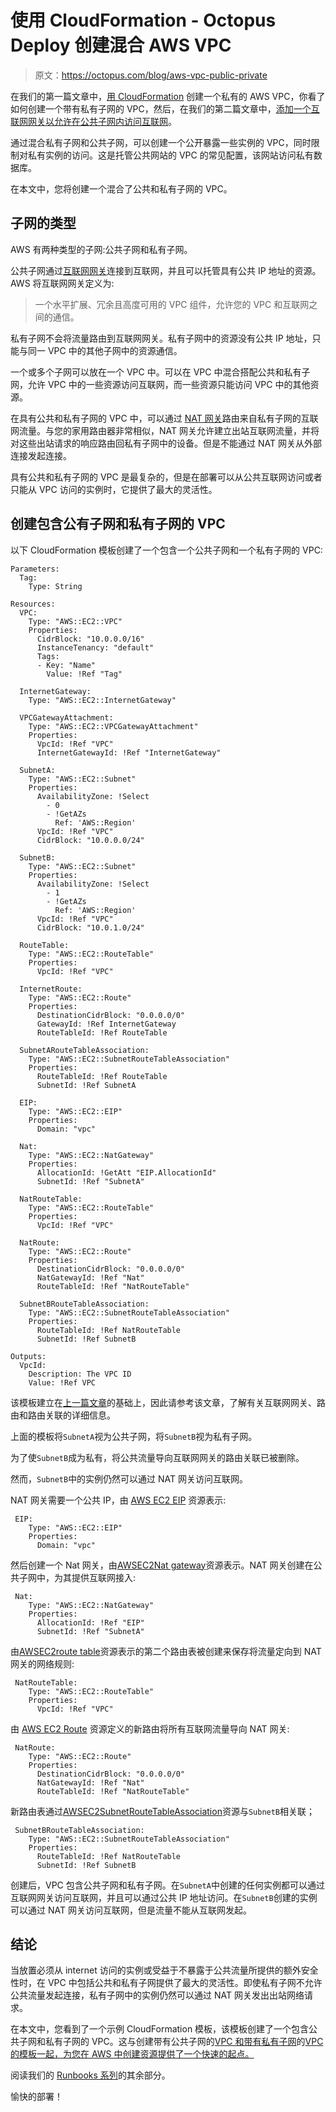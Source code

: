 # 使用 CloudFormation - Octopus Deploy 创建混合 AWS VPC

> 原文：<https://octopus.com/blog/aws-vpc-public-private>

在我们的第一篇文章中，[用 CloudFormation](https://octopus.com/blog/aws-vpc-private) 创建一个私有的 AWS VPC，你看了如何创建一个带有私有子网的 VPC，然后，在我们的第二篇文章中，[添加一个互联网网关以允许在公共子网内访问互联网](https://octopus.com/blog/aws-vpc-public)。

通过混合私有子网和公共子网，可以创建一个公开暴露一些实例的 VPC，同时限制对私有实例的访问。这是托管公共网站的 VPC 的常见配置，该网站访问私有数据库。

在本文中，您将创建一个混合了公共和私有子网的 VPC。

## 子网的类型

AWS 有两种类型的子网:公共子网和私有子网。

公共子网通过[互联网网关](https://docs.aws.amazon.com/vpc/latest/userguide/VPC_Internet_Gateway.html)连接到互联网，并且可以托管具有公共 IP 地址的资源。AWS 将互联网网关定义为:

> 一个水平扩展、冗余且高度可用的 VPC 组件，允许您的 VPC 和互联网之间的通信。

私有子网不会将流量路由到互联网网关。私有子网中的资源没有公共 IP 地址，只能与同一 VPC 中的其他子网中的资源通信。

一个或多个子网可以放在一个 VPC 中。可以在 VPC 中混合搭配公共和私有子网，允许 VPC 中的一些资源访问互联网，而一些资源只能访问 VPC 中的其他资源。

在具有公共和私有子网的 VPC 中，可以通过 [NAT 网关](https://docs.aws.amazon.com/vpc/latest/userguide/vpc-nat-gateway.html)路由来自私有子网的互联网流量。与您的家用路由器非常相似，NAT 网关允许建立出站互联网流量，并将对这些出站请求的响应路由回私有子网中的设备。但是不能通过 NAT 网关从外部连接发起连接。

具有公共和私有子网的 VPC 是最复杂的，但是在部署可以从公共互联网访问或者只能从 VPC 访问的实例时，它提供了最大的灵活性。

## 创建包含公有子网和私有子网的 VPC

以下 CloudFormation 模板创建了一个包含一个公共子网和一个私有子网的 VPC:

```
Parameters:
  Tag:
    Type: String

Resources: 
  VPC:
    Type: "AWS::EC2::VPC"
    Properties:
      CidrBlock: "10.0.0.0/16"
      InstanceTenancy: "default"
      Tags:
      - Key: "Name"
        Value: !Ref "Tag"

  InternetGateway:
    Type: "AWS::EC2::InternetGateway"

  VPCGatewayAttachment:
    Type: "AWS::EC2::VPCGatewayAttachment"
    Properties:
      VpcId: !Ref "VPC"
      InternetGatewayId: !Ref "InternetGateway"

  SubnetA:
    Type: "AWS::EC2::Subnet"
    Properties:
      AvailabilityZone: !Select 
        - 0
        - !GetAZs 
          Ref: 'AWS::Region'
      VpcId: !Ref "VPC"
      CidrBlock: "10.0.0.0/24"

  SubnetB:
    Type: "AWS::EC2::Subnet"
    Properties:
      AvailabilityZone: !Select 
        - 1
        - !GetAZs 
          Ref: 'AWS::Region'
      VpcId: !Ref "VPC"
      CidrBlock: "10.0.1.0/24"

  RouteTable:
    Type: "AWS::EC2::RouteTable"
    Properties:
      VpcId: !Ref "VPC"

  InternetRoute:
    Type: "AWS::EC2::Route"
    Properties:
      DestinationCidrBlock: "0.0.0.0/0"
      GatewayId: !Ref InternetGateway
      RouteTableId: !Ref RouteTable

  SubnetARouteTableAssociation:
    Type: "AWS::EC2::SubnetRouteTableAssociation"
    Properties:
      RouteTableId: !Ref RouteTable
      SubnetId: !Ref SubnetA

  EIP:
    Type: "AWS::EC2::EIP"
    Properties:
      Domain: "vpc"

  Nat:
    Type: "AWS::EC2::NatGateway"
    Properties:
      AllocationId: !GetAtt "EIP.AllocationId"
      SubnetId: !Ref "SubnetA"

  NatRouteTable:
    Type: "AWS::EC2::RouteTable"
    Properties:
      VpcId: !Ref "VPC"

  NatRoute:
    Type: "AWS::EC2::Route"
    Properties:
      DestinationCidrBlock: "0.0.0.0/0"
      NatGatewayId: !Ref "Nat"
      RouteTableId: !Ref "NatRouteTable"

  SubnetBRouteTableAssociation:
    Type: "AWS::EC2::SubnetRouteTableAssociation"
    Properties:
      RouteTableId: !Ref NatRouteTable
      SubnetId: !Ref SubnetB

Outputs:
  VpcId:
    Description: The VPC ID
    Value: !Ref VPC 
```

该模板建立在[上一篇文章](https://octopus.com/blog/aws-vpc-public)的基础上，因此请参考该文章，了解有关互联网网关、路由和路由关联的详细信息。

上面的模板将`SubnetA`视为公共子网，将`SubnetB`视为私有子网。

为了使`SubnetB`成为私有，将公共流量导向互联网网关的路由关联已被删除。

然而，`SubnetB`中的实例仍然可以通过 NAT 网关访问互联网。

NAT 网关需要一个公共 IP，由 [AWS EC2 EIP](https://docs.aws.amazon.com/AWSCloudFormation/latest/UserGuide/aws-properties-ec2-eip.html) 资源表示:

```
 EIP:
    Type: "AWS::EC2::EIP"
    Properties:
      Domain: "vpc" 
```

然后创建一个 Nat 网关，由[AWSEC2Nat gateway](https://docs.aws.amazon.com/AWSCloudFormation/latest/UserGuide/aws-resource-ec2-natgateway.html)资源表示。NAT 网关创建在公共子网中，为其提供互联网接入:

```
 Nat:
    Type: "AWS::EC2::NatGateway"
    Properties:
      AllocationId: !Ref "EIP"
      SubnetId: !Ref "SubnetA" 
```

由[AWSEC2route table](https://docs.aws.amazon.com/AWSCloudFormation/latest/UserGuide/aws-resource-ec2-routetable.html)资源表示的第二个路由表被创建来保存将流量定向到 NAT 网关的网络规则:

```
 NatRouteTable:
    Type: "AWS::EC2::RouteTable"
    Properties:
      VpcId: !Ref "VPC" 
```

由 [AWS EC2 Route](https://docs.aws.amazon.com/AWSCloudFormation/latest/UserGuide/aws-resource-ec2-route.html) 资源定义的新路由将所有互联网流量导向 NAT 网关:

```
 NatRoute:
    Type: "AWS::EC2::Route"
    Properties:
      DestinationCidrBlock: "0.0.0.0/0"
      NatGatewayId: !Ref "Nat"
      RouteTableId: !Ref "NatRouteTable" 
```

新路由表通过[AWSEC2SubnetRouteTableAssociation](https://docs.aws.amazon.com/AWSCloudFormation/latest/UserGuide/aws-resource-ec2-subnetroutetableassociation.html)资源与`SubnetB`相关联；

```
 SubnetBRouteTableAssociation:
    Type: "AWS::EC2::SubnetRouteTableAssociation"
    Properties:
      RouteTableId: !Ref NatRouteTable
      SubnetId: !Ref SubnetB 
```

创建后，VPC 包含公共子网和私有子网。在`SubnetA`中创建的任何实例都可以通过互联网网关访问互联网，并且可以通过公共 IP 地址访问。在`SubnetB`创建的实例可以通过 NAT 网关访问互联网，但是流量不能从互联网发起。

## 结论

当放置必须从 internet 访问的实例或受益于不暴露于公共流量所提供的额外安全性时，在 VPC 中包括公共和私有子网提供了最大的灵活性。即使私有子网不允许公共流量发起连接，私有子网中的实例仍然可以通过 NAT 网关发出出站网络请求。

在本文中，您看到了一个示例 CloudFormation 模板，该模板创建了一个包含公共子网和私有子网的 VPC。这与创建带有公共子网的[VPC 和带有私有子网](https://octopus.com/blog/aws-vpc-public)的[VPC 的模板一起，为您在 AWS 中创建资源提供了一个快速的起点。](https://octopus.com/blog/aws-vpc-private)

阅读我们的 [Runbooks 系列](https://octopus.com/blog/tag/Runbooks%20Series)的其余部分。

愉快的部署！